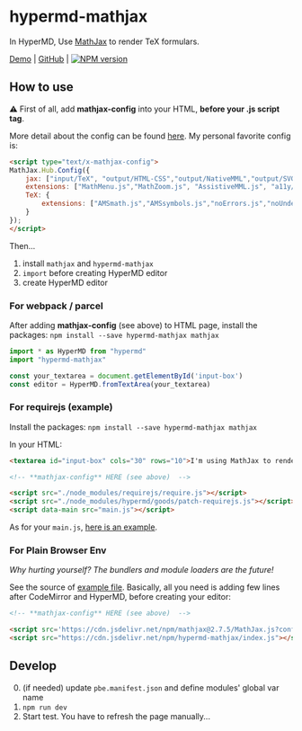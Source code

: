 # hypermd-mathjax

In HyperMD, Use [MathJax][] to render TeX formulars.

[Demo](https://hypermd.github.io/hypermd-mathjax/example/) | [GitHub](https://github.com/HyperMD/hypermd-mathjax) | [![NPM version](https://img.shields.io/npm/v/hypermd-mathjax.svg?style=flat-square)](https://npmjs.org/package/hypermd-mathjax)

## How to use

⚠️ First of all, add **mathjax-config** into your HTML, **before your .js script tag**.

More detail about the config can be found [here](http://docs.mathjax.org/en/latest/configuration.html). My personal favorite config is:

```html
<script type="text/x-mathjax-config">
MathJax.Hub.Config({
    jax: ["input/TeX", "output/HTML-CSS","output/NativeMML","output/SVG"],
    extensions: ["MathMenu.js","MathZoom.js", "AssistiveMML.js", "a11y/accessibility-menu.js"],
    TeX: {
        extensions: ["AMSmath.js","AMSsymbols.js","noErrors.js","noUndefined.js"]
    }
});
</script>
```

Then...

1. install `mathjax` and `hypermd-mathjax`
2. `import` before creating HyperMD editor
3. create HyperMD editor

### For webpack / parcel

After adding **mathjax-config** (see above) to HTML page, install the packages: `npm install --save hypermd-mathjax mathjax`

```js
import * as HyperMD from "hypermd"
import "hypermd-mathjax"

const your_textarea = document.getElementById('input-box')
const editor = HyperMD.fromTextArea(your_textarea)
```

### For requirejs (example)

Install the packages: `npm install --save hypermd-mathjax mathjax`

In your HTML:

```html
<textarea id="input-box" cols="30" rows="10">I'm using MathJax to render $f(a) = \frac{1}{2\pi i} \oint\frac{f(z)}{z-a}dz$</textarea>

<!-- **mathjax-config** HERE (see above)  -->

<script src="./node_modules/requirejs/require.js"></script>
<script src="./node_modules/hypermd/goods/patch-requirejs.js"></script> <!-- 👈 IMPORTANT -->
<script data-main src="main.js"></script>
```

As for your `main.js`, [here is an example](./example/requirejs-main.js).

### For Plain Browser Env

*Why hurting yourself? The bundlers and module loaders are the future!*

See the source of [example file](./example/pbe-index.html). Basically, all you need is adding few lines after CodeMirror and HyperMD, before creating your editor:

```html
<!-- **mathjax-config** HERE (see above)  -->

<script src='https://cdn.jsdelivr.net/npm/mathjax@2.7.5/MathJax.js?config=TeX-MML-AM_CHTML' async></script>
<script src="https://cdn.jsdelivr.net/npm/hypermd-mathjax/index.js"></script>
```


## Develop

0. (if needed) update `pbe.manifest.json` and define modules' global var name
1. `npm run dev`
2. Start test. You have to refresh the page manually...


[MathJax]: https://www.mathjax.org/
